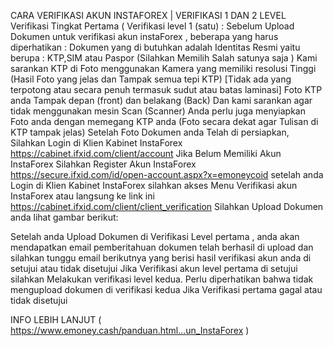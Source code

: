 CARA VERIFIKASI AKUN INSTAFOREX | VERIFIKASI 1 DAN  2 LEVEL
Verifikasi Tingkat Pertama ( Verifikasi level 1 (satu) :
Sebelum Upload Dokumen untuk verifikasi akun instaForex , beberapa yang harus diperhatikan :
Dokumen yang di butuhkan adalah Identitas Resmi yaitu berupa : KTP,SIM atau Paspor 
(Silahkan Memilih Salah satunya saja )
Kami sarankan KTP di Foto menggunakan Kamera yang memiliki resolusi Tinggi 
(Hasil Foto yang  jelas dan Tampak semua tepi KTP)
[Tidak ada yang terpotong atau secara penuh termasuk sudut atau batas laminasi]
Foto KTP anda Tampak depan (front) dan belakang (Back)
Dan kami sarankan agar tidak menggunakan mesin Scan (Scanner)
Anda perlu juga menyiapkan Foto anda dengan memegang KTP anda 
(Foto secara dekat agar Tulisan di KTP tampak jelas) 
Setelah Foto Dokumen anda Telah di persiapkan, Silahkan Login di Klien Kabinet InstaForex
https://cabinet.ifxid.com/client/account
Jika Belum Memiliki Akun InstaForex Silahkan Register Akun InstaForex
https://secure.ifxid.com/id/open-account.aspx?x=emoneycoid
setelah anda Login di Klien Kabinet InstaForex silahkan akses Menu Verifikasi akun InstaForex 
atau langsung ke link ini  https://cabinet.ifxid.com/client/client_verification
    Silahkan Upload Dokumen anda lihat gambar berikut:

Setelah anda Upload Dokumen di Verifikasi Level pertama , anda akan mendapatkan email pemberitahuan 
dokumen telah berhasil di upload dan silahkan tunggu email berikutnya yang berisi hasil verifikasi akun anda di setujui atau tidak disetujui
Jika Verifikasi akun level pertama di setujui  silahkan Melakukan verifikasi level kedua.
Perlu diperhatikan bahwa tidak mengupload  dokumen di verifikasi kedua Jika Verifikasi pertama gagal atau tidak disetujui

INFO LEBIH LANJUT ( https://www.emoney.cash/panduan.html...un_InstaForex )
